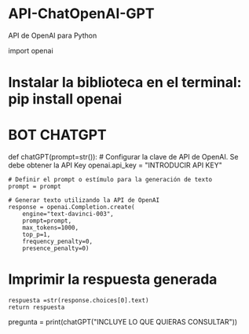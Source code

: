 # API-ChatOpenAI-GPT
API de OpenAI para Python

import openai
# Instalar la biblioteca en el terminal: pip install openai

# BOT CHATGPT

def chatGPT(prompt=str()):
    # Configurar la clave de API de OpenAI. Se debe obtener la API Key 
    openai.api_key = "INTRODUCIR API KEY"
    
    # Definir el prompt o estímulo para la generación de texto
    prompt = prompt
    
    # Generar texto utilizando la API de OpenAI
    response = openai.Completion.create(
        engine="text-davinci-003",
        prompt=prompt,
        max_tokens=1000,
        top_p=1,
        frequency_penalty=0,
        presence_penalty=0)
   
   # Imprimir la respuesta generada
    respuesta =str(response.choices[0].text) 
    return respuesta

pregunta = print(chatGPT("INCLUYE LO QUE QUIERAS CONSULTAR"))
